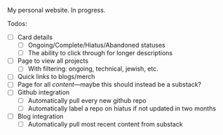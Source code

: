 My personal website. In progress. 

Todos: 
- [ ] Card details
  - [ ] Ongoing/Complete/Hiatus/Abandoned statuses
  - [ ] The ability to click through for longer descriptions
- [ ] Page to view all projects
  - [ ] With filtering: ongoing, technical, jewish, etc.
- [ ] Quick links to blogs/merch
- [ ] Page for all *content*—maybe this should instead be a substack?
- [ ] Github integration
  - [ ] Automatically pull every new github repo
  - [ ] Automatically label a repo on hiatus if not updated in two months
- [ ] Blog integration
  - [ ] Automatically pull most recent content from substack